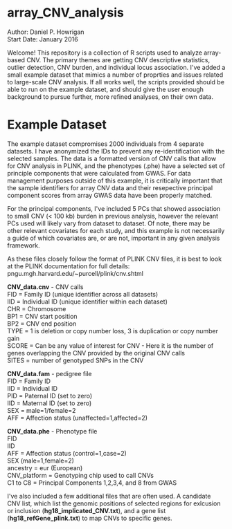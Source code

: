 # array_CNV_analysis
Author: Daniel P. Howrigan  
Start Date: January 2016

Welcome! This repository is a collection of R scripts used to analyze array-based CNV. The primary themes are getting CNV descriptive statistics, outlier detection, CNV burden, and individual locus association. I've added a small example dataset that mimics a number of proprties and issues related to large-scale CNV analysis. If all works well, the scripts provided should be able to run on the example dataset, and should give the user enough background to pursue further, more refined analyses, on their own data. 

Example Dataset
============

The example dataset compromises 2000 individuals from 4 separate datasets. I have anonymized the IDs to prevent any re-identification with the selected samples. The data is a formatted version of CNV calls that allow for CNV analysis in PLINK, and the phenotypes (.phe) have a selected set of principle components that were calculated from GWAS. For data management purposes outside of this example, it is critically important that the sample identifiers for array CNV data and their resepective principal component scores from array GWAS data have been properly matched. 

For the principal components, I've included 5 PCs that showed association to small CNV (< 100 kb) burden in previous analysis, however the relevant PCs used will likely vary from dataset to dataset. Of note, there may be other relevant covariates for each study, and this example is not necessarily a guide of which covariates are, or are not, important in any given analysis framework.

As these files closely follow the format of PLINK CNV files, it is best to look at the PLINK documentation for full details:
pngu.mgh.harvard.edu/~purcell/plink/cnv.shtml

**CNV_data.cnv** - CNV calls  
FID = Family ID (unique identifier across all datasets)  
IID = Individual ID (unique identifier within each dataset)  
CHR = Chromosome  
BP1 = CNV start position  
BP2 = CNV end position  
TYPE = 1 is deletion or copy number loss, 3 is duplication or copy number gain  
SCORE = Can be any value of interest for CNV - Here it is the number of genes overlapping the CNV provided by the original CNV calls  
SITES = number of genotyped SNPs in the CNV  
  
**CNV_data.fam** - pedigree file  
FID = Family ID  
IID = Individual ID  
PID = Paternal ID (set to zero)  
IID = Maternal ID (set to zero)  
SEX = male=1/female=2  
AFF = Affection status (unaffected=1,affected=2)  
  
**CNV_data.phe** - Phenotype file  
FID  
IID  
AFF = Affection status (control=1,case=2)  
SEX (male=1,female=2)  
ancestry = eur (European)  
CNV_platform = Genotyping chip used to call CNVs  
C1 to C8 = Principal Components 1,2,3,4, and 8 from GWAS  

I've also included a few additional files that are often used. A candidate CNV list, which list the genomic positions of selected regions for exlcusion or inclusion (**hg18_implicated_CNV.txt**), and a gene list (**hg18_refGene_plink.txt**) to map CNVs to specific genes.

